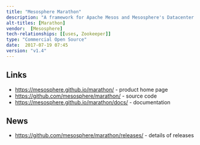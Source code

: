 ```yaml
---
title: "Mesosphere Marathon"
description: "A framework for Apache Mesos and Mesosphere's Datacenter Operating System (DC/OS) to launch long-running services in a clustered environment and ensure that they continue to run in the event of a hardware or software failure. Implemented as a Mesos framework, leverages Mesos for resource allocation and isolation and provides a REST API and web interface for service definition, discovery and management. Provides constraints control to support service placement for high-available and locality, an event bus and health checking to support rolling deployments and upgrades. Provides local and external persistent storage and resurrection on the same node in the event of a failure to support stateful services (in beta). Often used as an orchestrator for other applications and services, can be run in highly-available mode by running multiple copies of the framework and using ZooKeeper to perform leader election in the event on an failure. Written in Scala, open sourced under the Apache 2.0 license, hosted on GitHub, with development led by Mesosphere who also distribute it as part of their Mesosphere's Datacenter Operating System (DC/OS) commercial offering."
alt-titles: [Marathon]
vendor:  [Mesosphere]
tech-relationships: [[uses, Zookeeper]]
type: "Commercial Open Source"
date:  2017-07-19 07:45
version: "v1.4"
---
```

## Links

* <https://mesosphere.github.io/marathon/> - product home page
* <https://github.com/mesosphere/marathon/> - source code
* <https://mesosphere.github.io/marathon/docs/> - documentation

## News

* <https://github.com/mesosphere/marathon/releases/> - details of releases
